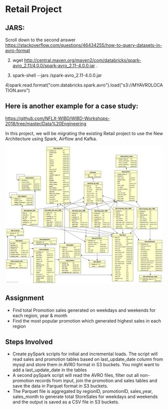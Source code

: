 # Retail Project

## JARS:
Scroll down to the second answer
https://stackoverflow.com/questions/46434255/how-to-query-datasets-in-avro-format

2) wget http://central.maven.org/maven2/com/databricks/spark-avro_2.11/4.0.0/spark-avro_2.11-4.0.0.jar .

3)  spark-shell --jars <pathwhere you downloaded jar file>/spark-avro_2.11-4.0.0.jar

4)spark.read.format("com.databricks.spark.avro").load("s3://MYAVROLOCATION.avro")

## Here is another example for a case study:
https://github.com/NFLX-WIBD/WIBD-Workshops-2018/tree/master/Data%20Engineering


In this project, we will be migrating the existing Retail project to use the New Architecture using Spark,
Airflow and Kafka.


![Alt text](foodmart.jpg)

## Assignment
*  Find total Promotion sales generated on weekdays and weekends for each region, year & month
* Find the most popular promotion which generated highest sales in each region
## Steps Involved
* Create pySpark scripts for initial and incremental loads. The script will read sales and
promotion tables based on last_update_date column from mysql and store them in AVRO
format in S3 buckets. You might want to add a last_update_date in the tables
* A second pySpark script will read the AVRO files, filter out all non-promotion records from
input, join the promotion and sales tables and save the data in Parquet format in S3 buckets.
* The Parquet file is aggregated by regionID, promotionID, sales_year, sales_month to generate
total StoreSales for weekdays and weekends and the output is saved as a CSV file in S3
buckets.
